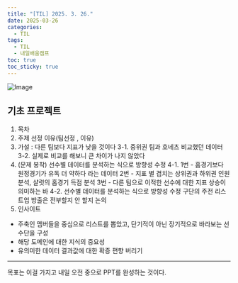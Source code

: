 ```yaml
---
title: "[TIL] 2025. 3. 26."
date: 2025-03-26
categories:
  - TIL
tags:
  - TIL
  - 내일배움캠프
toc: true
toc_sticky: true
---
```

![Image](https://github.com/user-attachments/assets/6ee63e61-cd1b-47c1-81fc-22d2a432038a)

## 기초 프로젝트


1. 목차
2. 주제 선정 이유(팀선정 , 이유)
3. 가설 : 다른 팀보다 지표가 낮을 것이다
	3-1. 중위권 팀과 호네츠 비교했던 데이터
	3-2. 실제로 비교를 해보니 큰 차이가 나지 않았다
4. (문제 봉착) 선수별 데이터를 분석하는 식으로 방향성 수정
	4-1.  1번  - 홈경기보다 원정경기가 유독 더 약하다 라는 데이터
		2번  - 지표 별 겹치는 상위권과 하위권 인원 분석, 샬럿의 홈경기 득점 분석 
		3번  - 다른 팀으로 이적한 선수에 대한 지표 상승이 의미하는 바
	4-2. 선수별 데이터를 분석하는 식으로 방향성 수정
		구단의 주전 리스트업
		방출은 전부할지 안 할지 논의 
5. 인사이트
- 주축인 멤버들을 중심으로 리스트를 뽑았고, 단기적이 아닌 장기적으로 바라보는 선수단을 구성
- 해당 도메인에 대한 지식의 중요성 
- 유의미한 데이터 결과값에 대한 확증 편향 버리기

---
목표는 이걸 가지고 내일 오전 중으로 PPT를 완성하는 것이다.